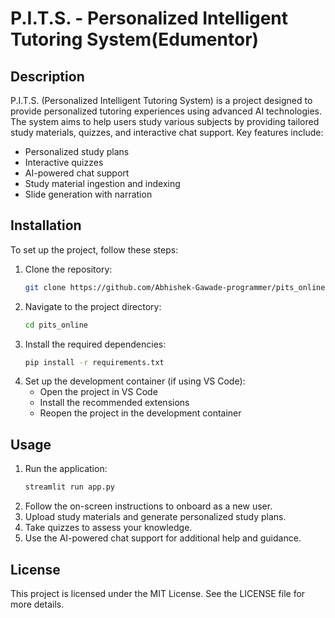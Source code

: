 # P.I.T.S. - Personalized Intelligent Tutoring System(Edumentor)

## Description
P.I.T.S. (Personalized Intelligent Tutoring System) is a project designed to provide personalized tutoring experiences using advanced AI technologies. The system aims to help users study various subjects by providing tailored study materials, quizzes, and interactive chat support. Key features include:
- Personalized study plans
- Interactive quizzes
- AI-powered chat support
- Study material ingestion and indexing
- Slide generation with narration

## Installation
To set up the project, follow these steps:
1. Clone the repository:
   ```bash
   git clone https://github.com/Abhishek-Gawade-programmer/pits_online.git
   ```
2. Navigate to the project directory:
   ```bash
   cd pits_online
   ```
3. Install the required dependencies:
   ```bash
   pip install -r requirements.txt
   ```
4. Set up the development container (if using VS Code):
   - Open the project in VS Code
   - Install the recommended extensions
   - Reopen the project in the development container

## Usage
1. Run the application:
   ```bash
   streamlit run app.py
   ```
2. Follow the on-screen instructions to onboard as a new user.
3. Upload study materials and generate personalized study plans.
4. Take quizzes to assess your knowledge.
5. Use the AI-powered chat support for additional help and guidance.

## License
This project is licensed under the MIT License. See the LICENSE file for more details.
